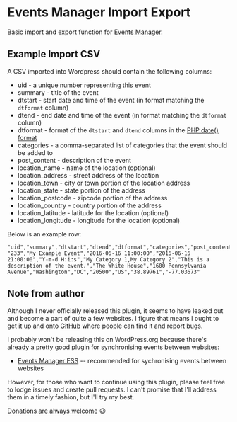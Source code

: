 # Events Manager Import Export

Basic import and export function for [Events Manager](https://wordpress.org/plugins/events-manager/).

## Example Import CSV

A CSV imported into Wordpress should contain the following columns:

-    uid - a unique number representing this event
-    summary - title of the event
-    dtstart - start date and time of the event (in format matching the `dtformat` column)
-    dtend - end date and time of the event (in format matching the `dtformat` column)
-    dtformat - format of the `dtstart` and `dtend` columns in the [PHP date() format](http://php.net/manual/en/function.date.php)
-    categories - a comma-separated list of categories that the event should be added to
-    post_content - description of the event
-    location_name - name of the location (optional)
-    location_address - street address of the location
-    location_town - city or town portion of the location address
-    location_state - state portion of the address
-    location_postcode - zipcode portion of the address
-    location_country - country portion of the address
-    location_latitude - latitude for the location (optional)
-    location_longitude - longitude for the location (optional)

Below is an example row:

```
"uid","summary","dtstart","dtend","dtformat","categories","post_content","location_name","location_address","location_town","location_state","location_postcode","location_country","location_latitude","location_longitude"
"233","My Example Event","2016-06-16 11:00:00","2016-06-16 21:00:00","Y-m-d H:i:s","My Category 1,My Category 2","This is a description of the event.","The White House","1600 Pennsylvania Avenue","Washington","DC","20500","US","38.89761","-77.03673"
```

## Note from author

Although I never officially released this plugin, it seems to have leaked out and become a part of quite a few websites. I figure that means I ought to get it up and onto [GitHub](https://github.com/webaware/events-manager-import-export) where people can find it and report bugs.

I probably won't be releasing this on WordPress.org because there's already a pretty good plugin for synchronising events between websites:

* [Events Manager ESS](https://wordpress.org/plugins/events-manager-ess/) -- recommended for sychronising events between websites

However, for those who want to continue using this plugin, please feel free to lodge issues and create pull requests. I can't promise that I'll address them in a timely fashion, but I'll try my best.

[Donations are always welcome](http://shop.webaware.com.au/donations/?donation_for=Events+Manager+Import+Export) :smiley:
